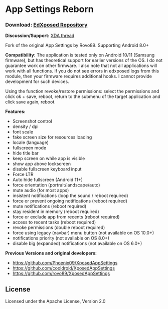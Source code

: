 App Settings Reborn
===========

### Download: [EdXposed Repository](https://repo.xposed.info/module/ru.bluecat.android.xposed.mods.appsettings)

**Discussion/Support:** [XDA thread](https://forum.xda-developers.com/t/mod-xposed-app-settings-reborn.4141339)

Fork of the original App Settings by Rovo89. Supporting Android 8.0+

**Compatibility:**
The application is tested only on Android 10/11 (Samsung firmware), but has theoretical support for earlier versions of the OS. I do not guarantee work on other firmware. I also note that not all applications will work with all functions.
If you do not see errors in edxposed logs from this module, then your firmware requires additional hooks. I cannot provide development for such devices.

Using the function revoke/restore permissions: select the permissions and click ok + save, reboot, return to the submenu of the target application and click save again, reboot.

**Features:**
- Screenshot control
- density / dpi
- font scale
- fake screen size for resources loading
- locale (language)
- fullscreen mode
- hide title bar
- keep screen on while app is visible
- show app above lockscreen
- disable fullscreen keyboard input
- Force LTR
- Auto hide fullscreen (Android 11+)
- force orientation (portrait/landscape/auto)
- mute audio (for most apps)
- insistent notifications (loop the sound / reboot required)
- force or prevent ongoing notifications (reboot required)
- mute notifications (reboot required)
- stay resident in memory (reboot required)
- force or exclude app from recents (reboot required)
- access to recent tasks (reboot required)
- revoke permissions (double reboot required)
- force using legacy (navbar) menu button (not available on OS 10.0+)
- notifications priority (not available on OS 8.0+)
- disable big (expanded) notifications (not available on OS 6.0+)

**Previous Versions and original developers:**
- https://github.com/Phoenix09/XposedAppSettings
- https://github.com/cooldroid/XposedAppSettings
- https://github.com/rovo89/XposedAppSettings

License
-------

Licensed under the Apache License, Version 2.0
